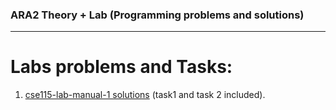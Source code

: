 
### ARA2 Theory + Lab (Programming problems and solutions)
----
  
# Labs problems and Tasks:

1.  [cse115-lab-manual-1 solutions](https://github.com/Rafiul-Omar2022/CSE115-CSE115L/tree/main/cse115-lab-manual-1%20solutions) (task1 and task 2 included).

